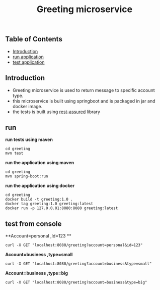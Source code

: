 <h1 align="center"> Greeting microservice </h1> <br>

## Table of Contents

- [Introduction](#introduction)
- [run application](#run)
- [test application](#test)



## Introduction

  - Greeting microservice is used to return message to specific account type.
  - this microservice is built using springboot and is packaged in jar and docker image.
  - the tests is built using <a href="http://rest-assured.io/">rest-assured</a> library   

## run
**run tests using maven**
```console
cd greeting
mvn test
```

**run the application using maven**
```console
cd greeting
mvn spring-boot:run
```
**run the application using docker**
```console
cd greeting
docker build -t greeting:1.0 .
docker tag greeting:1.0 greeting:latest
docker run -p 127.0.0.01:8080:8080 greeting:latest
```
## test from console
**Account=personal ,Id=123 **

```console
curl -X GET "localhost:8080/greeting?account=personal&id=123"
```
**Account=business ,type=small**

```console
curl -X GET "localhost:8080/greeting?account=business&type=small"
```
**Account=business ,type=big**

```console
curl -X GET "localhost:8080/greeting?account=business&type=big"
```